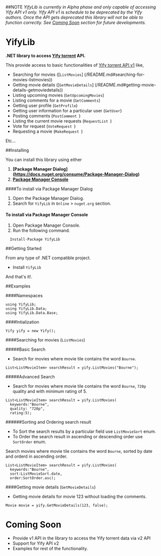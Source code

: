 ##NOTE
_YifyLib is currently in Alpha phase and only capable of accessing Yify API v1 only. Yify API v1 is schedule to be deprecated by the Yify authors. Once the API gets deprecated this library will not be able to function correctly. See [Coming Soon](/README.md#comming-soon) section for future developments._

# YifyLib
**.NET library to access [Yify torrent](https://yts.re/) API.**

This provide access to basic functionalities of [Yify torrent API v1](https://yts.re/api) like,

* Searching for movies ([`ListMovies`] (/README.md#searching-for-movies-listmovies))
* Getting movie details ([`GetMovieDetails`] (/README.md#getting-movie-details-getmoviedetails))
* Listing upcoming movies (`GetUpcomingMovies`)
* Listing comments for a movie (`GetComments`)
* Getting user profile (`GetProfile`)
* Getting user information for a particular user (`GetUser`)
* Posting comments (`PostComment `)
* Listing the current movie requests (`RequestList `)
* Vote for request (`VoteRequest `)
* Requesting a movie  (`MakeRequest `)

Etc…

##Installing

You can install this library using either 

1. **[Package Manager Dialog] (https://docs.nuget.org/consume/Package-Manager-Dialog)**
2. **[Package Manager Console](http://docs.nuget.org/consume/package-manager-console)** 

####To install via Package Manager Dialog

1. Open the Package Manager Dialog.
2. Search for `YifyLib` in `Online` > `nuget.org` section.

#### To install via Package Manager Console

1. Open Package Manager Console.
2. Run the following command.

```
  Install-Package YifyLib
```

##Getting Started

From any type of .NET compatible project.

* Install `YifyLib`

And that's it!.

##Examples

####Namespaces
```
using YifyLib;
using YifyLib.Data;
using YifyLib.Data.Base;
```

####Intialization

```
Yify yify = new Yify();
```

####Searching for movies (`ListMovies`)

#####Basic Search
* Search for movies where movie tile contains the word `Bourne`.
```
List<ListMovieItem> searchResult = yify.ListMovies("Bourne");
```

#####Advanced Search

* Search for movies where movie tile contains the word `Bourne`, `720p` quality and with minimum rating of 5.
```
List<ListMovieItem> searchResult = yify.ListMovies(
  keywords:"Bourne",
  quality: "720p",
  rating:5);
```

######Sorting and Ordering search result

- To Sort the search results by a particular field use `ListMovieSort` enum.
- To Order the search result in ascending or descending order use `SortOrder` enum.

Search movies where movie tile contains the word `Bourne`, sorted by date and orderd in ascending order.
```
List<ListMovieItem> searchResult = yify.ListMovies(
  keywords:"Bourne",
  sort:ListMovieSort.date, 
  order:SortOrder.asc);
```

####Getting movie details (`GetMovieDetails`)

* Getting movie details for movie 123 without loading the comments.

```
Movie movie = yify.GetMovieDetails(123, false);
```

# Coming Soon
* Provide v1 API in the library to access the Yify torrent data via v2 API
* Support for Yify API v2
* Examples for rest of the functionality.
